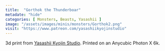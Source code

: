 ```yaml
---
title:  "Gorthok the Thunderboar"
metadate: "hide"
categories: [ Monsters, Beasts, Yasashii ]
image: "/assets/images/minis/monsters/Gorthok2.png"
visit: "https://www.patreon.com/yasashiikyojinstudio"
---
```

3d print from [Yasashii Kyojin Studio](https://www.patreon.com/yasashiikyojinstudio). 
Printed on an Anycubic Photon X 6k.